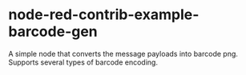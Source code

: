 # node-red-contrib-example-barcode-gen
A simple node that converts the message payloads into  barcode png.
Supports several types of barcode encoding.
